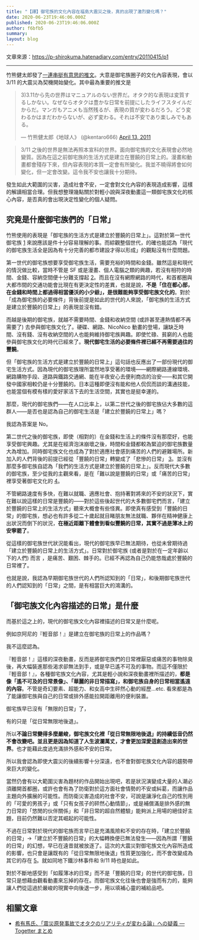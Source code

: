 ```yaml
---
title: "【譯】御宅族的文化內容在福島大震災之後，真的出現了激烈變化嗎？"
date: 2020-06-23T19:46:06.000Z
published: 2020-06-23T19:46:06.000Z
author: f6bfb5
summary:
layout: blog
---
```


文章來源：https://p-shirokuma.hatenadiary.com/entry/20110415/p1

---

竹熊健太郎發了[一連串挺有意思的推文](http://togetter.com/li/123544)。大意是御宅族圈子的文化內容表現，會以 3/11 的大震災為契機開始變化。其中最為重要的推文是

<blockquote class="twitter-tweet"><p lang="ja" dir="ltr">3)3.11から先の世界はマニュアルのない世界だ。オタク的な表現は変質するしかない。なぜならオタクは豊かな日常を前提にしたライフスタイルだからだ。マンガもアニメも当然残るが、表現の質が変わるだろう。どう変わるかはまだわからないが、必ず変わる。それは不安であり楽しみでもある。</p>&mdash; 竹熊健太郎《地球人》 (@kentaro666) <a href="https://twitter.com/kentaro666/status/58173115523530752?ref_src=twsrc%5Etfw">April 13, 2011</a></blockquote>

> 3/11 之後的世界是無法再照本宣科的世界。面向御宅族的文化表現會必然地變質。因為在這之前御宅族的生活方式是建立在豐饒的日常上的。漫畫和動畫都會殘存下來，但內容表現的本質一定會有所變化。我並不曉得將會如何變化，但一定會改變。這令我不安也讓我十分期待。

發生如此大範圍的災害，造成社會不安，一定會對文化內容的表現造成影響，這樣的解讀相當合理。但我想整理幾點關於對輕小說與深夜動畫這一類御宅族文化的核心內容，是否真的會出現決定性變化的個人疑問。

## 究竟是什麼御宅族們的「日常」

竹熊使用的表現是「御宅族的生活方式是建立於豐饒的日常上」。這對於第一世代御宅族 [1] 來說應該是件十分容易理解的事。而綜觀整個世代，的確也能認為「現代的御宅族生活全是因為有十分完善的都市建設才得以形成」的觀點沒有什麼問題。

第一世代的御宅族想要享受御宅族生活，需要充裕的時間和金錢。雖然這是和現代的情況做比較，當時不管是 SF 或是漫畫、個人電腦之類的興趣，若沒有相符的時間、金錢、容納空間便十分難支撐起 [2]。而且在沒有網際網路的時代，和首都圈與大都市間的交通功能會比現在有更決定性的差異，也就是說，**不是「住在都心部，在金錢和時間上都過得相當優沃的小少爺」，是很難能夠享受御宅族文化的**。對於「成為御宅族的必要條件」背後前提是如此的世代的人來說，「御宅族的生活方式是建立於豐饒的日常上」的表現並沒有錯。

而越是後期的御宅族，就越不需要時間、金錢和收納空間 (或許甚至連熱情都不再需要了) 去參與御宅族文化了。硬碟、網路、NicoNico 動畫的登場，讓缺乏時間、沒有錢、沒有收納空間的人也能夠維持御宅族興趣。即使忙碌、貧窮的人也能參與御宅族文化的時代已經來了。**現代御宅生活的必要條件裡已經不再需要過往的豐饒**。

但「御宅族的生活方式是建立於豐饒的日常上」這句話也反應出了一部份現代的御宅生活方式。因為現代的御宅族理所當然地享受著的環境——網際網路連線環境、網路購物手段、道路與鐵路交通網、能在半夜安心去便利商店的治安——和其它開發中國家相較仍是十分豐饒的。日本這種即便沒有能和他人侃侃而談的溝通技能，也能當個有模有樣的愛好家活下去的生活空間，其實也是挺幸運的。

那麼，現代的御宅族們——在人口比率上，以第二世代之後的御宅族佔大多數的這群人——是否也是認為自己的御宅生活是「建立於豐饒的日常上」嗎？

我認為答案是 No。

第二世代之後的御宅族，即使（相對的）在金錢和生活上的條件沒有那麼好，也能享受御宅興趣。尤其是在經濟泡沫崩壞之後，時間和金錢都較為緊迫的御宅族數量大為增加。同時御宅族文化也成為了對於適應社會感到痛苦的人們的避難場所。新加入的人們背後的前提已經從「豐饒的日常」轉變成了「悲慘的日常」 [3]。並沒有那麼多御宅族自認為「我們的生活方式是建立於豐饒的日常上」。反而現代大多數的御宅族，至少從我的主觀來看，是在「難以說是豐饒的日常」或「痛苦的日常」裡享受著御宅文化的 [4]。

不管網路速度有多快，在難以就職、適應社會、抱持著對將來的不安的狀況下，實在難以說這樣的日常是豐饒的——對於這些後起世代的大多數御宅們而言，「建立於豐饒的日常上的生活方式」聽來大概會有些怪異。即使真有感受到「豐饒的日常」的御宅族，想必也有許多從二十歲起就目睹朋友無法就職、夥伴在精神健康上出狀況而倒下的狀況，**在極近距離下體會到看似豐饒的日常，其實不過是薄冰上的安寧罷了**。

從這樣的御宅族世代狀況能看出，現代的御宅族早已無法期待，也從未曾期待過「建立於豐饒的日常上的生活方式」。日常對於御宅族 (或者是對於在一定年齡以下的人們) 而言 ，是痛苦、艱困、棘手的。已經不再認為自己仍能悠哉處於豐饒的日常裡了。

也就是說，我認為早期御宅族世代的人們所認知到的「日常」，和後期御宅族世代的人們認知到的「日常」之間，是有相當巨大的鴻溝的。

## 「御宅族文化內容描述的日常」是什麼

而基於這之上的，現代的御宅族文化內容裡描述的日常又是什麼呢。

例如京阿尼的『輕音部！』是建立在御宅族的日常上的作品嗎？

我不這麼認為。

『輕音部！』這樣的深夜動畫，反而是將御宅族們的日常裡厭惡或痛苦的事物除臭後，再大幅裝進那些渴求卻無法到手，或是早已遙不可及的事物。而這不僅限於『輕音部！』，各種御宅族文化內容，尤其是輕小說和深夜動畫裡所描述的，**都是像「遙不可及的日常景像」、「華麗的非日常描寫」，和御宅族自身的日常相當遙遠的內容**。不管是奇幻要素、超能力、和女高中生砰然心動的經歷...etc. 看來都是為了能讓御宅族與自己的日常或排外感能拉開距離用的便利裝置。

御宅族早已沒有「無限的日常」了，

有的只是「從日常無限地後退」。

所以**不論日常變得多麼嚴峻，御宅族文化裡「從日常無限地後退」的持續低音仍然不會改變吧。並且更是因為知道了人生波瀾萬丈，才會更加深愛這創造出來的世界**。也才能藉此度過充滿排外感和不安的日常。

所以我會認為即使大震災的後續影響十分深遠，也不會對御宅族文化內容的趨勢帶來巨大的變化。

當然仍會有以大範圍災害為題材的作品開始出現吧，若是狀況演變成大量的人潮必須離開首都圈，或許也會有為了防衛對於這方面社會情勢的不安或糾葛，而讓作品主題向外擴展的可能性。而防衛災害造成的社會不安，可說是讓淨化自己的性別用的「可愛的男孩子」或「只有女孩子的砰然心動情節」，或是補償滿是排外感的無力日常的「悠閒的伙伴關係」和「非日常的超自然體驗」能夠派上用場的絕佳好主題，目前仍然難以否定其崛起的可能性。

不過在日常對於現代的御宅族而言早已是充滿風險和不安的存在時，「建立於豐饒的日常」→「建立於不豐饒的日常」的大幅轉換便已無法發生——因為所謂「豐饒的日常」的幻想，早已在遠昔就被放逐了。這次的大震災對御宅族文化內容所造成的影響，也只會是讓既有的「從日常無限地後退」性質更加強化，而不會改變成為其它的存在 [5]。就如同地下鐵沙林事件和 9/11 時也是如此。

對於不斷地感受到「如履薄冰的日常」而不是「豐饒的日常」的世代的御宅族，日常只是想藉由觀看動畫來忘掉的存在。而御宅族文化往後也會是強而有力的，能夠讓人們從這過於嚴峻的現實中向後退一步，用以填補心靈的補給品吧。

[1]: 指1960年代前後出生的世代。
[2]: 硬碟這種超級方便的東西出現，並轉變成現在人們所認識的樣貌已經是很久以後的事情了，當時想收藏LD或錄影帶這種笨重的東西是需要有間「單人獨房」的。
[3]: 而我們能看到有像是《雫》、《CROSS†CHANNEL》、《AURA》這種將適應社會時出現的磨擦昇華而成的作品出現。
[4]: 用《我的妹妹哪有那麼可愛》來比喻的話，說「沙織·巴吉納類型的御宅族相對地減少，而像黑貓的御宅族增加了」會比較好懂吧。
[5]: 例如十分寫實地描述御宅族的日常

## 相關文章

- [希有馬氏、「震災原発事故でオタクのリアリティが変わる論」への疑義 — Togetter まとめ](http://togetter.com/li/123635)

